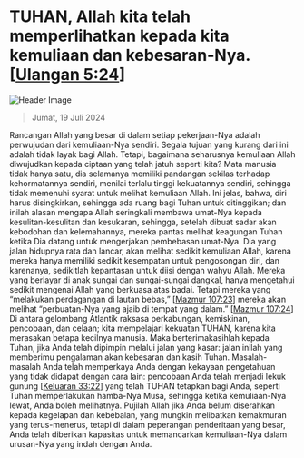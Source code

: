 
# TUHAN, Allah kita telah memperlihatkan kepada kita kemuliaan dan kebesaran-Nya. [[Ulangan 5:24](http://alkitab.sabda.org/?Ulangan%205:24)]

![Header Image](https://alkitab.app/slice/sunrise.jpg)

> Jumat, 19 Juli 2024

Rancangan Allah yang besar di dalam setiap pekerjaan-Nya adalah perwujudan dari kemuliaan-Nya sendiri. Segala tujuan yang kurang dari ini adalah tidak layak bagi Allah. Tetapi, bagaimana seharusnya kemuliaan Allah diwujudkan kepada ciptaan yang telah jatuh seperti kita? Mata manusia tidak hanya satu, dia selamanya memiliki pandangan sekilas terhadap kehormatannya sendiri, menilai terlalu tinggi kekuatannya sendiri, sehingga tidak memenuhi syarat untuk melihat kemuliaan Allah. Ini jelas, bahwa, diri harus disingkirkan, sehingga ada ruang bagi Tuhan untuk ditinggikan; dan inilah alasan mengapa Allah seringkali membawa umat-Nya kepada kesulitan-kesulitan dan kesukaran, sehingga, setelah dibuat sadar akan kebodohan dan kelemahannya, mereka pantas melihat keagungan Tuhan ketika Dia datang untuk mengerjakan pembebasan umat-Nya. Dia yang jalan hidupnya rata dan lancar, akan melihat sedikit kemuliaan Allah, karena mereka hanya memiliki sedikit kesempatan untuk pengosongan diri, dan karenanya, sedikitlah kepantasan untuk diisi dengan wahyu Allah. Mereka yang berlayar di anak sungai dan sungai-sungai dangkal, hanya mengetahui sedikit mengenai Allah yang berkuasa atas badai. Tetapi mereka yang “melakukan perdagangan di lautan bebas,” [[Mazmur 107:23](http://alkitab.sabda.org/?Mazmur%20107:23)] mereka akan melihat “perbuatan-Nya yang ajaib di tempat yang dalam.” [[Mazmur 107:24](http://alkitab.sabda.org/?Mazmur%20107:24)] Di antara gelombang Atlantik raksasa perkabungan, kemiskinan, pencobaan, dan celaan; kita mempelajari kekuatan TUHAN, karena kita merasakan betapa kecilnya manusia. Maka berterimakasihlah kepada Tuhan, jika Anda telah dipimpin melalui jalan yang kasar: jalan inilah yang memberimu pengalaman akan kebesaran dan kasih Tuhan. Masalah-masalah Anda telah memperkaya Anda dengan kekayaan pengetahuan yang tidak didapat dengan cara lain: pencobaan Anda telah menjadi lekuk gunung [[Keluaran 33:22](http://alkitab.sabda.org/?Keluaran%2033:22)] yang telah TUHAN tetapkan bagi Anda, seperti Tuhan memperlakukan hamba-Nya Musa, sehingga ketika kemuliaan-Nya lewat, Anda boleh melihatnya. Pujilah Allah jika Anda belum diserahkan kepada kegelapan dan kebebalan, yang mungkin melibatkan kemakmuran yang terus-menerus, tetapi di dalam peperangan penderitaan yang besar, Anda telah diberikan kapasitas untuk memancarkan kemuliaan-Nya dalam urusan-Nya yang indah dengan Anda.
    
